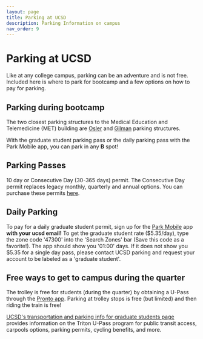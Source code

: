 ```yaml
---
layout: page
title: Parking at UCSD
description: Parking Information on campus
nav_order: 9
---
```


# Parking at UCSD

Like at any college campus, parking can be an adventure and is not free. Included here is where to park for bootcamp and a few options on how to pay for parking.

## Parking during bootcamp

The two closest parking structures to the Medical Education and Telemedicine (MET) building are [Osler](https://goo.gl/maps/uzz2HEvGEtH3rYE19) and [Gilman](https://goo.gl/maps/Cv84DpaKnMcgr7Th9) parking structures. 

With the graduate student parking pass or the daily parking pass with the Park Mobile app, you can park in any **B** spot!

## Parking Passes

10 day or Consecutive Day (30-365 days) permit. The Consecutive Day permit replaces legacy monthly, quarterly and annual options. You can purchase these permits [here](https://ucsd-transportation.t2hosted.com/Account/Portal).  

## Daily Parking

To pay for a daily graduate student permit, sign up for the [Park Mobile](https://transportation.ucsd.edu/commute/pay-by-app.html) app **with your ucsd email!** To get the graduate student rate ($5.35/day), type the zone code '47300' into the 'Search Zones' bar (Save this code as a favorite!). The app should show you '01:00' days. If it does not show you $5.35 for a single day pass, please contact UCSD parking and request your account to be labeled as a 'graduate student'. 

## Free ways to get to campus during the quarter

The trolley is free for students (during the quarter) by obtaining a U-Pass through the [Pronto app](https://transportation.ucsd.edu/commute/transit/index.html). Parking at trolley stops is free (but limited) and then riding the train is free!

[UCSD's transportation and parking info for graduate students page](https://transportation.ucsd.edu/commute/grad-students.html) provides information on the Triton U-Pass program for public transit access, carpools options, parking permits, cycling benefits, and more.
